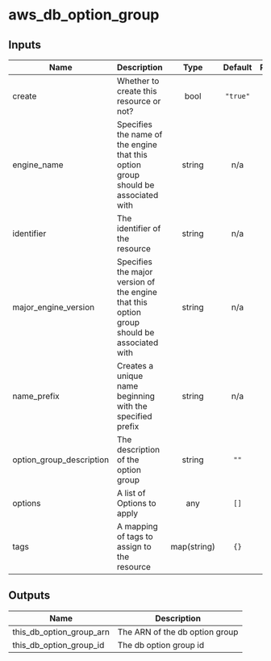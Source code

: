 # aws_db_option_group

<!-- BEGINNING OF PRE-COMMIT-TERRAFORM DOCS HOOK -->

## Inputs

| Name                       | Description                                                                                |    Type     | Default  | Required |
|----------------------------|--------------------------------------------------------------------------------------------|:-----------:|:--------:|:--------:|
| create                     | Whether to create this resource or not?                                                    |    bool     | `"true"` |    no    |
| engine\_name               | Specifies the name of the engine that this option group should be associated with          |   string    |   n/a    |   yes    |
| identifier                 | The identifier of the resource                                                             |   string    |   n/a    |   yes    |
| major\_engine\_version     | Specifies the major version of the engine that this option group should be associated with |   string    |   n/a    |   yes    |
| name\_prefix               | Creates a unique name beginning with the specified prefix                                  |   string    |   n/a    |   yes    |
| option\_group\_description | The description of the option group                                                        |   string    |   `""`   |    no    |
| options                    | A list of Options to apply                                                                 |     any     |   `[]`   |    no    |
| tags                       | A mapping of tags to assign to the resource                                                | map(string) |   `{}`   |    no    |

## Outputs

| Name                         | Description                    |
|------------------------------|--------------------------------|
| this\_db\_option\_group\_arn | The ARN of the db option group |
| this\_db\_option\_group\_id  | The db option group id         |

<!-- END OF PRE-COMMIT-TERRAFORM DOCS HOOK -->

